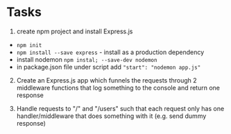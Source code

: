 # Tasks

1. create npm project and install Express.js 
- ```npm init```
- ```npm install --save express``` - install as a production dependency
- install nodemon ```npm instal; --save-dev nodemon```
- in package.json file under script add ```"start": "nodemon app.js"```

2. Create an Express.js app which funnels the requests through 2 middleware functions that log something to the console and return one response

3. Handle requests to "/" and "/users" such that each request only has one handler/middleware that does something with it (e.g. send dummy response)